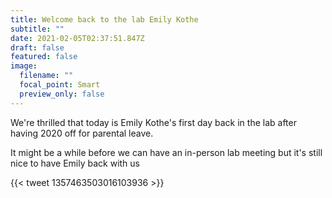 ```yaml
---
title: Welcome back to the lab Emily Kothe
subtitle: ""
date: 2021-02-05T02:37:51.847Z
draft: false
featured: false
image:
  filename: ""
  focal_point: Smart
  preview_only: false
---
```

We're thrilled that today is Emily Kothe's first day back in the lab after having 2020 off for parental leave. 

It might be a while before we can have an in-person lab meeting but it's still nice to have Emily back with us

{{< tweet 1357463503016103936 >}}